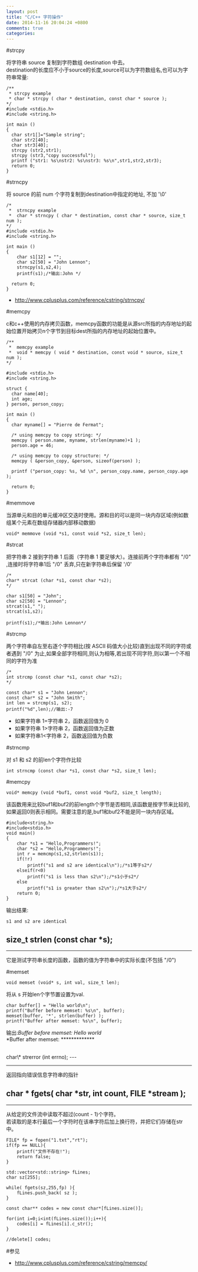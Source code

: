 ```yaml
---
layout: post
title: "C/C++ 字符操作"
date: 2014-11-16 20:04:24 +0800
comments: true
categories: 
---
```

#strcpy

将字符串 source 复制到字符数组 destination 中去。<br>
destination的长度应不小于source的长度,source可以为字符数组名,也可以为字符串常量:
	
	/**
	 * strcpy example 
	 * char * strcpy ( char * destination, const char * source );
	*/
	#include <stdio.h>
	#include <string.h>
	
	int main ()
	{
	  char str1[]="Sample string";
	  char str2[40];
	  char str3[40];
	  strcpy (str2,str1);
	  strcpy (str3,"copy successful");
	  printf ("str1: %s\nstr2: %s\nstr3: %s\n",str1,str2,str3);
	  return 0;
	}

#strncpy

将 source 的前 num 个字符复制到destination中指定的地址, 不加 '\0'

	/* 
	 *	strncpy example 
	 *  char * strncpy ( char * destination, const char * source, size_t num );
	*/
	#include <stdio.h>
	#include <string.h>
	
	int main ()
	{
	  	char s1[12] = "";
    	char s2[50] = "John Lennon";
    	strncpy(s1,s2,4);
    	printf(s1);/*输出:John */
	
	  return 0;
	}
	
- <http://www.cplusplus.com/reference/cstring/strncpy/>

#memcpy

c和c++使用的内存拷贝函数，memcpy函数的功能是从源src所指的内存地址的起始位置开始拷贝n个字节到目标dest所指的内存地址的起始位置中。

	/**
	 *	memcpy example 
	 *	void * memcpy ( void * destination, const void * source, size_t num );
	*/
	
	#include <stdio.h>
	#include <string.h>
	
	struct {
	  char name[40];
	  int age;
	} person, person_copy;
	
	int main ()
	{
	  char myname[] = "Pierre de Fermat";
	
	  /* using memcpy to copy string: */
	  memcpy ( person.name, myname, strlen(myname)+1 );
	  person.age = 46;
	
	  /* using memcpy to copy structure: */
	  memcpy ( &person_copy, &person, sizeof(person) );
	
	  printf ("person_copy: %s, %d \n", person_copy.name, person_copy.age );
	
	  return 0;
	}
    
#memmove

当源单元和目的单元缓冲区交迭时使用。源和目的可以是同一块内存区域(例如数组某个元素在数组存储器内部移动数据)

	void* memmove (void *s1, const void *s2, size_t len);



#strcat

把字符串 2 接到字符串 1 后面（字符串 1 要足够大）。连接前两个字符串都有 "/0" ,连接时将字符串1后 "/0" 丢弃,只在新字符串后保留 '/0'

	/*
	char* strcat (char *s1, const char *s2);
	*/

	char s1[50] = "John";
    char s2[50] = "Lennon";
    strcat(s1," ");
    strcat(s1,s2);
    
    printf(s1);/*输出:John Lennon*/
    

#strcmp

两个字符串自左至右逐个字符相比(按 ASCII 码值大小比较)直到出现不同的字符或者遇到 "/0" 为止,如果全部字符相同,则认为相等,若出现不同字符,则以第一个不相同的字符为准

	/*
	int strcmp (const char *s1, const char *s2);
	*/

	const char* s1 = "John Lennon";
    const char* s2 = "John Smith";
    int len = strcmp(s1, s2);
    printf("%d",len);//输出:-7
    
- 如果字符串 1=字符串 2，函数返回值为 0
- 如果字符串 1>字符串 2，函数返回值为正数
- 如果字符串1<字符串 2，函数返回值为负数

#strncmp

对 s1 和 s2 的前len个字符作比较

	int strncmp (const char *s1, const char *s2, size_t len);

#memcpy

	void* memcpy (void *buf1, const void *buf2, size_t length);

该函数用来比较buf1和buf2的前length个字节是否相同,该函数是按字节来比较的,如果返回0则表示相同。需要注意的是,buf1和buf2不能是同一块内存区域。

	#include<string.h>
	#include<stdio.h>
	void main()
	{
		char *s1 = "Hello,Programmers!";
		char *s2 = "Hello,Programmers!";
		int r = memcmp(s1,s2,strlen(s1));
		if(!r)
		    printf("s1 and s2 are identical\n");/*s1等于s2*/
		elseif(r<0)
		    printf("s1 is less than s2\n");/*s1小于s2*/
		else
		    printf("s1 is greater than s2\n");/*s1大于s2*/
		return 0;
	}


输出结果:
	
	s1 and s2 are identical
	
size_t strlen (const char \*s);
---

---
它是测试字符串长度的函数，函数的值为字符串中的实际长度(不包括 "/0")

#memset

	void memset (void* s, int val, size_t len);

将从 s 开始len个字节置设置为val.

	char buffer[] = "Hello world\n";
    printf("Buffer before memset: %s\n", buffer);
    memset(buffer, '*', strlen(buffer) );
    printf("Buffer after memset: %s\n", buffer);
	
输出:*Buffer before memset: Hello world*<br>
*Buffer after memset: ************* 

<br>
char\* strerror (int errno);
---

---
返回指向错误信息字符串的指针

char \* fgets( char \*str, int count, FILE \*stream );
---
----

从给定的文件流中读取不超过(count - 1)个字符。<br>若读取的是本行最后一个字符时在该串字符后加上换行符，并把它们存储在str中。


	FILE* fp = fopen("1.txt","rt");
    if(fp == NULL){
        printf("文件不存在!");
        return false;
    }
    
    std::vector<std::string> fLines;
    char sz[255];
    
    while( fgets(sz,255,fp) ){
        fLines.push_back( sz );
    }
    
    const char** codes = new const char*[fLines.size()];
    
    for(int i=0;i<int(fLines.size());i++){
        codes[i] = fLines[i].c_str();
    }

    //delete[] codes;
    
#参见 

- <http://www.cplusplus.com/reference/cstring/memcpy/>